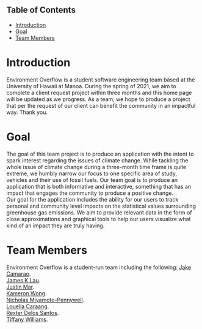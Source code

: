 ## Table of Contents

* [Introduction](#Introduction)
* [Goal](#Goal)
* [Team Members](#Team-Members)

# Introduction 
Environment Overflow is a student software engineering team based at the University of Hawaii at Manoa. During the spring of 2021, we aim to complete a client request project within three months and this home page will be updated as we progress. As a team, we hope to produce a project that per the request of our client can benefit the community in an impactful way. Thank you. 

# Goal
The goal of this team project is to produce an application with the intent to spark interest regarding the issues of climate change. While tackling the whole issue of climate change during a three-month time frame is quite extreme, we humbly narrow our focus to one specific area of study, vehicles and their use of fossil fuels. Our team goal is to produce an application that is both informative and interactive, something that has an impact that engages the community to produce a positive change.  
Our goal for the application includes the ability for our users to track personal and community level impacts on the statistical values surrounding greenhouse gas emissions. We aim to provide relevant data in the form of close approximations and graphical tools to help our users visualize what kind of an impact they are truly having. 

# Team Members
Environment Overflow is a student-run team including the following:
[Jake Camarao](https://jcamarao.github.io/).  
[James K Lau](https://jklaulau.github.io/).  
[Justin Mar](https://justin-mar.github.io/).  
[Kameron Wong](https://wongk711.github.io/).  
[Nicholas Miyamoto-Pennywell](https://nicholasmp.github.io/).  
[Louella Caraang](https://lcaraang.github.io/).  
[Rexter Delos Santos](https://rexter-ds.github.io/).  
[Tiffany Williams](https://tiffanywilliams.github.io/).  

 
